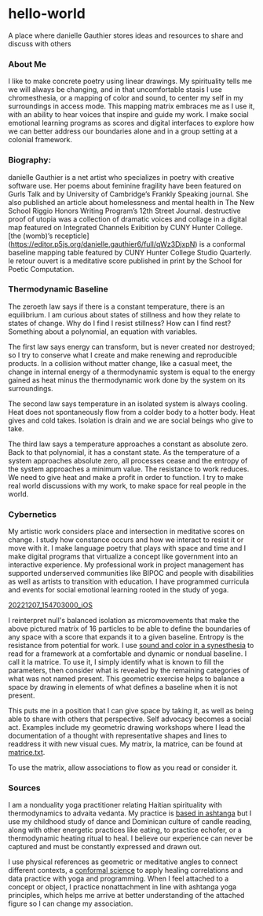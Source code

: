 # hello-world
A place where danielle Gauthier stores ideas and resources to share and discuss with others

### About Me

I like to make concrete poetry using linear drawings. My spirituality tells me we will always be changing, and in that uncomfortable stasis I use chromesthesia, or a mapping of color and sound, to center my self in my surroundings in access mode. This mapping matrix embraces me as I use it, with an ability to hear voices that inspire and guide my work. I make social emotional learning programs as scores and digital interfaces to explore how we can better address our boundaries alone and in a group setting at a colonial framework.

### Biography:
danielle Gauthier is a net artist who specializes in poetry with creative software use. Her poems about feminine fragility have been featured on Gurls Talk and by University of Cambridge’s Frankly Speaking journal. She also published an article about homelessness and mental health in The New School Riggio Honors Writing Program’s 12th Street Journal. destructive proof of utopia was a collection of dramatic voices and collage in a digital map featured on Integrated Channels Exibition by CUNY Hunter College. [the (womb)’s recepticle] (https://editor.p5js.org/danielle.gauthier6/full/qWz3DjxpN) is a conformal baseline mapping table featured by CUNY Hunter College Studio Quarterly. le retour ouvert is a meditative score published in print by the School for Poetic Computation.

### Thermodynamic Baseline
The zeroeth law says if there is a constant temperature, there is an equilibrium. I am curious about states of stillness and how they relate to states of change. Why do I find I resist stillness? How can I find rest?  Something about a polynomial, an equation with variables.

The first law says energy can transform, but is never created nor destroyed; so I try to conserve what I create and make renewing and reproducible products. In a collision without matter change, like a casual meet, the change in internal energy of a thermodynamic system is equal to the energy gained as heat minus the thermodynamic work done by the system on its surroundings.

The second law says temperature in an isolated system is always cooling. Heat does not spontaneously flow from a colder body to a hotter body. Heat gives and cold takes. Isolation is drain and we are social beings who give to take.

The third law says a temperature approaches a constant as absolute zero. Back to that polynomial, it has a constant state. As the temperature of a system approaches absolute zero, all processes cease and the entropy of the system approaches a minimum value. The resistance to work reduces. We need to give heat and make a profit in order to function. I try to make real world discussions with my work, to make space for real people in the world.

### Cybernetics
My artistic work considers place and intersection in meditative scores on change. I study how constance occurs and how we interact to resist it or move with it. I make language poetry that plays with space and time and I make digital programs that virtualize a concept like government into an interactive experience. My professional work in project management has supported underserved communities like BIPOC and people with disabilities as well as artists to transition with education. I have programmed curricula and events for social emotional learning rooted in the study of yoga.

[20221207_154703000_iOS](https://user-images.githubusercontent.com/118069621/206229427-4c1fedbf-a13c-4100-8ed9-9468a85481e2.png)

I reinterpret null's balanced isolation as micromovements that make the above pictured matrix of 16 particles to be able to define the boundaries of any space with a score that expands it to a given baseline. Entropy is the resistance from potential for work. I use [sound and color in a synesthesia](https://en.wikipedia.org/wiki/Chromesthesia) to read for a framework at a comfortable and dynamic or nondual baseline. I call it la matrice. To use it, I simply identify what is known to fill the parameters, then consider what is revealed by the remaining categories of what was not named present. This geometric exercise helps to balance a space by drawing in elements of what defines a baseline when it is not present.

This puts me in a position that I can give space by taking it, as well as being able to share with others that perspective. Self advocacy becomes a social act. Examples include my geometric drawing workshops where I lead the documentation of a thought with representative shapes and lines to readdress it with new visual cues. My matrix, la matrice, can be found at [matrice.txt](https://github.com/fuzzygeometric/hello-world/files/10177723/matrice.txt).

To use the matrix, allow associations to flow as you read or consider it.

### Sources

I am a nonduality yoga practitioner relating Haitian spirituality with thermodynamics to advaita vedanta. My practice is [based in ashtanga](https://www.arlingtoncenter.org/Sanskrit-English.pdf) but I use my childhood study of dance and Dominican culture of candle reading, along with other energetic practices like eating, to practice echofer, or a thermodynamic heating ritual to heal. I believe our experience can never be captured and must be constantly expressed and drawn out.

I use physical references as geometric or meditative angles to connect different contexts, a [conformal science](https://jila.colorado.edu/~ajsh/insidebh/penrose.html) to apply healing correlations and data practice with yoga and programming. When I feel attached to a concept or object, I practice nonattachment in line with ashtanga yoga principles, which helps me arrive at better understanding of the attached figure so I can change my association.





